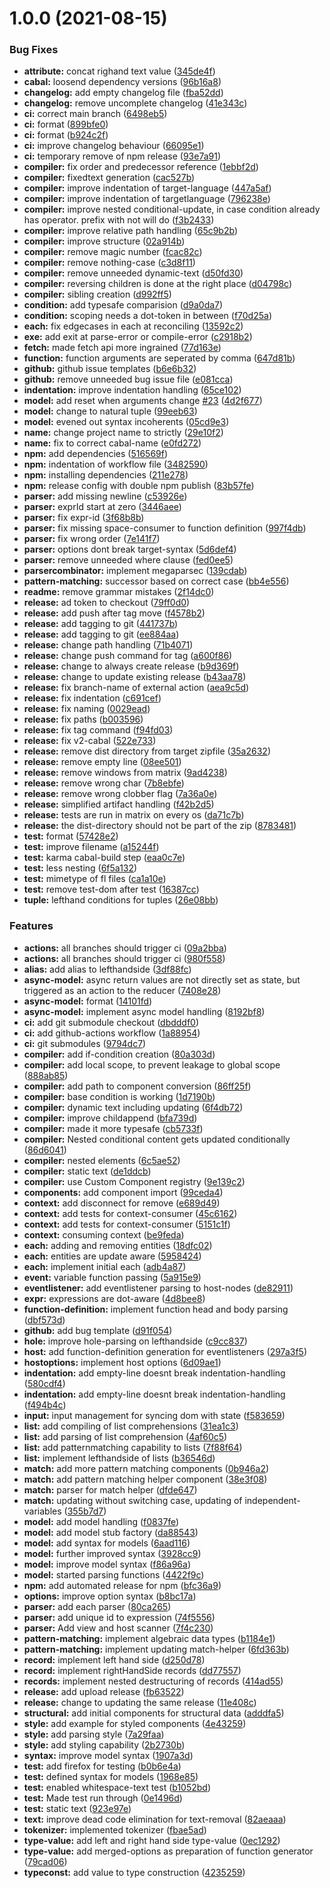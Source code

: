 # 1.0.0 (2021-08-15)


### Bug Fixes

* **attribute:** concat righand text value ([345de4f](https://github.com/strictly-lang/compiler/commit/345de4fca5b2b54fcc8029522455bf3277c59c2f))
* **cabal:** loosend dependency versions ([96b16a8](https://github.com/strictly-lang/compiler/commit/96b16a89a9bfc7ca63b8bed42741d2d1a910c529))
* **changelog:** add empty changelog file ([fba52dd](https://github.com/strictly-lang/compiler/commit/fba52dd25a6d3d18d54c14b6d34fcc7c2da6fca9))
* **changelog:** remove uncomplete changelog ([41e343c](https://github.com/strictly-lang/compiler/commit/41e343c4db909afc6f0224acb01e011cc6c667aa))
* **ci:** correct main branch ([6498eb5](https://github.com/strictly-lang/compiler/commit/6498eb50edb467a6242cd98d4cfbd3c7c6081452))
* **ci:** format ([899bfe0](https://github.com/strictly-lang/compiler/commit/899bfe0d613fa1caf6fe9b65c65ae619149324ec))
* **ci:** format ([b924c2f](https://github.com/strictly-lang/compiler/commit/b924c2f8aa6cc9a1e133794cf6e8d3b8868810fb))
* **ci:** improve changelog behaviour ([66095e1](https://github.com/strictly-lang/compiler/commit/66095e1fd391effd585147a0a421b9cfea91d36e))
* **ci:** temporary remove of npm release ([93e7a91](https://github.com/strictly-lang/compiler/commit/93e7a91ad4e2e9179e0c7f7da5ab4e7bfaf057e6))
* **compiler:** fix order and predecessor reference ([1ebbf2d](https://github.com/strictly-lang/compiler/commit/1ebbf2d4d205b1361fbe3a7abdd35e7917b16925))
* **compiler:** fixedtext generation ([cac527b](https://github.com/strictly-lang/compiler/commit/cac527b4d15c283ebe0bc5e9ac834b6b3a9fdf89))
* **compiler:** improve indentation of target-language ([447a5af](https://github.com/strictly-lang/compiler/commit/447a5afa96254320f338ecd5ffb66fc4fc4e2737))
* **compiler:** improve indentation of targetlanguage ([796238e](https://github.com/strictly-lang/compiler/commit/796238ea4212d6673782c1c269fae63d2878be11))
* **compiler:** improve nested conditional-update, in case condition already has operator. prefix with not will do ([f3b2433](https://github.com/strictly-lang/compiler/commit/f3b2433fdaff2b2a06a381c22766b7f77ba21c74))
* **compiler:** improve relative path handling ([65c9b2b](https://github.com/strictly-lang/compiler/commit/65c9b2bdb227c579390d5b2a96a155cb81373a30))
* **compiler:** improve structure ([02a914b](https://github.com/strictly-lang/compiler/commit/02a914bdb6b670a5d88457a22cc1cb8d6fd70a34))
* **compiler:** remove magic number ([fcac82c](https://github.com/strictly-lang/compiler/commit/fcac82cdb4ddcdf071ef7daa2f7114246b5ee62e))
* **compiler:** remove nothing-case ([c3d8f11](https://github.com/strictly-lang/compiler/commit/c3d8f11bdb060f54613bc6016bcb3e69498989e3))
* **compiler:** remove unneeded dynamic-text ([d50fd30](https://github.com/strictly-lang/compiler/commit/d50fd30bb76d7e7d3c7882ffd8e99f2928759b48))
* **compiler:** reversing children is done at the right place ([d04798c](https://github.com/strictly-lang/compiler/commit/d04798c21315f0ba0482490c0a3c5086ed1a98cc))
* **compiler:** sibling creation ([d992ff5](https://github.com/strictly-lang/compiler/commit/d992ff5db75d300644edead327a69856c3e9b472))
* **condition:** add typesafe comparision ([d9a0da7](https://github.com/strictly-lang/compiler/commit/d9a0da768a0dc819ac973e9f523f2e8918c94733))
* **condition:** scoping needs a dot-token in between ([f70d25a](https://github.com/strictly-lang/compiler/commit/f70d25a9973044ef9cc158af6ed5071004647a21))
* **each:** fix edgecases in each at reconciling ([13592c2](https://github.com/strictly-lang/compiler/commit/13592c200fcb017db147f38404482eab6d0e21e4))
* **exe:** add exit at parse-error or compile-error ([c2918b2](https://github.com/strictly-lang/compiler/commit/c2918b25e6d6a66122c2a5166f56812f67f30c5f))
* **fetch:** made fetch api more ingrained ([77d163e](https://github.com/strictly-lang/compiler/commit/77d163e79744bbc1cb2f049d6f7021803caa0030))
* **function:** function arguments are seperated by comma ([647d81b](https://github.com/strictly-lang/compiler/commit/647d81b8ef4a13beddff9b7b3ddd06b36546f94b))
* **github:** github issue templates ([b6e6b32](https://github.com/strictly-lang/compiler/commit/b6e6b324784de18f92f9f477e2f64b549eb5e555))
* **github:** remove unneeded bug issue file ([e081cca](https://github.com/strictly-lang/compiler/commit/e081cca7183cbb8e5a24afc6411fee6dbf3ef05d))
* **indentation:** improve indentation handling ([65ce102](https://github.com/strictly-lang/compiler/commit/65ce102b66979884959baefe7a6f663af71407d7))
* **model:** add reset when arguments change [#23](https://github.com/strictly-lang/compiler/issues/23) ([4d2f677](https://github.com/strictly-lang/compiler/commit/4d2f6776d54c435673634e0056794e393df9dae9))
* **model:** change to natural tuple ([99eeb63](https://github.com/strictly-lang/compiler/commit/99eeb639b082b1541f8bde3c03a836c9c550b921))
* **model:** evened out syntax incoherents ([05cd9e3](https://github.com/strictly-lang/compiler/commit/05cd9e382f343f2ae93d9a3a5eb6d9d55994e8c7))
* **name:** change project name to strictly ([29e10f2](https://github.com/strictly-lang/compiler/commit/29e10f20b53ccf2480d445be8dc070d0f5ca5c9a))
* **name:** fix to correct cabal-name ([e0fd272](https://github.com/strictly-lang/compiler/commit/e0fd27211f1b2758a6aee199e0d00217e6f47379))
* **npm:** add dependencies ([516569f](https://github.com/strictly-lang/compiler/commit/516569f3737ac2e969411fa8db1ee55709428984))
* **npm:** indentation of workflow file ([3482590](https://github.com/strictly-lang/compiler/commit/3482590439a8c2d1396309ca650f9902fc1f0ea3))
* **npm:** installing dependencies ([211e278](https://github.com/strictly-lang/compiler/commit/211e2783705a5e30c180463e767a07fd1bac4202))
* **npm:** release config with double npm publish ([83b57fe](https://github.com/strictly-lang/compiler/commit/83b57fec7c2de46df97d303291f52c075a41d910))
* **parser:** add missing newline ([c53926e](https://github.com/strictly-lang/compiler/commit/c53926ed887c24b2af7d2ab43ae64e84a5a52057))
* **parser:** exprId start at zero ([3446aee](https://github.com/strictly-lang/compiler/commit/3446aee36ba50c19b4f596a43a247d07da226841))
* **parser:** fix expr-id ([3f68b8b](https://github.com/strictly-lang/compiler/commit/3f68b8bc0ba01694df85353dc80bf7726862ecc1))
* **parser:** fix missing space-consumer to function definition ([997f4db](https://github.com/strictly-lang/compiler/commit/997f4db84ca053a1652054aee2a26e6613702bee))
* **parser:** fix wrong order ([7e141f7](https://github.com/strictly-lang/compiler/commit/7e141f7e1eabf4612a534953c2a6e7f697a51e5a))
* **parser:** options dont break target-syntax ([5d6def4](https://github.com/strictly-lang/compiler/commit/5d6def4e2a76f2b65620047bc075e54e01960230))
* **parser:** remove unneeded where clause ([fed0ee5](https://github.com/strictly-lang/compiler/commit/fed0ee5ae9d4a23bb8e5f3f633abffc780044a37))
* **parsercombinator:** implement megaparsec ([139cdab](https://github.com/strictly-lang/compiler/commit/139cdabab24386dbec6bc5569c5843aa52f42343))
* **pattern-matching:** successor based on correct case ([bb4e556](https://github.com/strictly-lang/compiler/commit/bb4e556eef034e095e1019059b7d32912446c8b9))
* **readme:** remove grammar mistakes ([2f14dc0](https://github.com/strictly-lang/compiler/commit/2f14dc01e3c03e49cf93d821b86be8677f4386a8))
* **release:** ad token to checkout ([79ff0d0](https://github.com/strictly-lang/compiler/commit/79ff0d07acbba1caf3c78510bd5798aa12d122da))
* **release:** add push after tag move ([f4578b2](https://github.com/strictly-lang/compiler/commit/f4578b28b9e8945c0289225324ce374c70e65df4))
* **release:** add tagging to git ([441737b](https://github.com/strictly-lang/compiler/commit/441737b22f85f2699cf15ba8d74a689679253f21))
* **release:** add tagging to git ([ee884aa](https://github.com/strictly-lang/compiler/commit/ee884aa3997bcfc2def943e5a3286a54f6ca09a7))
* **release:** change path handling ([71b4071](https://github.com/strictly-lang/compiler/commit/71b40714d5fd981f9e1e93f5f82868442a0f0976))
* **release:** change push command for tag ([a600f86](https://github.com/strictly-lang/compiler/commit/a600f8609e33cf31d0e994a5dd0ecfb67e2d5167))
* **release:** change to always create release ([b9d369f](https://github.com/strictly-lang/compiler/commit/b9d369f496264cb662b0383265b138556ccb0506))
* **release:** change to update existing release ([b43aa78](https://github.com/strictly-lang/compiler/commit/b43aa78370e69d26b6b1fa5dcb46a1f5939ad845))
* **release:** fix branch-name of external action ([aea9c5d](https://github.com/strictly-lang/compiler/commit/aea9c5d08bd7388cbc4e1e6f934bf631bfdcb389))
* **release:** fix indentation ([c691cef](https://github.com/strictly-lang/compiler/commit/c691cef33e621e90ac34821312d709883645e26a))
* **release:** fix naming ([0029ead](https://github.com/strictly-lang/compiler/commit/0029eadd514beb899e1bf29082bf7d1695fdb0c7))
* **release:** fix paths ([b003596](https://github.com/strictly-lang/compiler/commit/b00359670d46d3c335ff438385154f030e7e12e5))
* **release:** fix tag command ([f94fd03](https://github.com/strictly-lang/compiler/commit/f94fd036f9111dd3c8921668a3b30eb50402ecd5))
* **release:** fix v2-cabal ([522e733](https://github.com/strictly-lang/compiler/commit/522e7334cd7595f162e5faaa481722c41ff86893))
* **release:** remove dist directory from target zipfile ([35a2632](https://github.com/strictly-lang/compiler/commit/35a26323a027f4aa91f16d70ed3d610d704023aa))
* **release:** remove empty line ([08ee501](https://github.com/strictly-lang/compiler/commit/08ee50179c12a7b990e0c9499556fdcb0a4b9106))
* **release:** remove windows from matrix ([9ad4238](https://github.com/strictly-lang/compiler/commit/9ad4238480d0e8fb9b54c36ab14b1f774179cc8a))
* **release:** remove wrong char ([7b8ebfe](https://github.com/strictly-lang/compiler/commit/7b8ebfec2b09d98df0b676117a43e59a9787ed81))
* **release:** remove wrong clobber flag ([7a36a0e](https://github.com/strictly-lang/compiler/commit/7a36a0e0cde9055efa1e2f299d9e7479c87211c7))
* **release:** simplified artifact handling ([f42b2d5](https://github.com/strictly-lang/compiler/commit/f42b2d56e73f12d898db5502ccdc29c3258ea750))
* **release:** tests are run in matrix on every os ([da71c7b](https://github.com/strictly-lang/compiler/commit/da71c7b07f19af4684281739cd7df131f6aff446))
* **release:** the dist-directory should not be part of the zip ([8783481](https://github.com/strictly-lang/compiler/commit/8783481e8ec2fd0c9117836c8d83a2d4a83ac883))
* **test:** format ([57428e2](https://github.com/strictly-lang/compiler/commit/57428e2ef64a1319055e8c174a9ec916eda52e0b))
* **test:** improve filename ([a15244f](https://github.com/strictly-lang/compiler/commit/a15244ff97d30c6c0d802ff4f77de3f7696803ec))
* **test:** karma cabal-build step ([eaa0c7e](https://github.com/strictly-lang/compiler/commit/eaa0c7e5e7286bb148b9484c06a5ba083593f30c))
* **test:** less nesting ([6f5a132](https://github.com/strictly-lang/compiler/commit/6f5a132577e458e6f39672e437051a51c233be18))
* **test:** mimetype of fl files ([ca1a10e](https://github.com/strictly-lang/compiler/commit/ca1a10efad89a13b383b222066b44dbd4eab8135))
* **test:** remove test-dom after test ([16387cc](https://github.com/strictly-lang/compiler/commit/16387cc94d6682025712a400b778247d9b0f2e55))
* **tuple:** lefthand conditions for tuples ([26e08bb](https://github.com/strictly-lang/compiler/commit/26e08bb4b3ef7040784a855c2a9ced1cb989f26a))


### Features

* **actions:** all branches should trigger ci ([09a2bba](https://github.com/strictly-lang/compiler/commit/09a2bbae67117cf827b668661c0ca6b461f44d6a))
* **actions:** all branches should trigger ci ([980f558](https://github.com/strictly-lang/compiler/commit/980f5584232eac782544458cbf9766e63a59a4e0))
* **alias:** add alias to lefthandside ([3df88fc](https://github.com/strictly-lang/compiler/commit/3df88fcf1dd70bc269e3122b6a4c63c81a5c10d6))
* **async-model:** async return values are not directly set as state, but triggered as an action to the reducer ([7408e28](https://github.com/strictly-lang/compiler/commit/7408e285db55223745bc242628716141eaebb39b))
* **async-model:** format ([14101fd](https://github.com/strictly-lang/compiler/commit/14101fd8ca5516150d936d00a8b0cdf19ef8685e))
* **async-model:** implement async model handling ([8192bf8](https://github.com/strictly-lang/compiler/commit/8192bf8530814006d4b9c0dc0f1a0f7b74675be5))
* **ci:** add git submodule checkout ([dbdddf0](https://github.com/strictly-lang/compiler/commit/dbdddf07a7409482bd25ee48c1f0b4c213978b8d))
* **ci:** add github-actions workflow ([1a88954](https://github.com/strictly-lang/compiler/commit/1a8895420cf884aba34bd1f754af62003381e71f))
* **ci:** git submodules ([9794dc7](https://github.com/strictly-lang/compiler/commit/9794dc75a917eafa7bfdebc3288db2a50e3262e4))
* **compiler:** add if-condition creation ([80a303d](https://github.com/strictly-lang/compiler/commit/80a303d0afa8d558145aea4532a8438297ab9a59))
* **compiler:** add local scope, to prevent leakage to global scope ([888ab85](https://github.com/strictly-lang/compiler/commit/888ab85bedbe4f11c16a34e8098caedbb9daa322))
* **compiler:** add path to component conversion ([86ff25f](https://github.com/strictly-lang/compiler/commit/86ff25fe4eadaacd42e93dd8b9c175b685d5c0ca))
* **compiler:** base condition is working ([1d7190b](https://github.com/strictly-lang/compiler/commit/1d7190b93d60cf410173c50351ab98cae7e18f9f))
* **compiler:** dynamic text including updating ([6f4db72](https://github.com/strictly-lang/compiler/commit/6f4db72eadb17db165dce7a3139729f43f3a0211))
* **compiler:** improve childappend ([bfa739d](https://github.com/strictly-lang/compiler/commit/bfa739d6008b518b3ac20039aa7966986232d678))
* **compiler:** made it more typesafe ([cb5733f](https://github.com/strictly-lang/compiler/commit/cb5733f8eecce24687b9a0d0dcee2744a72fdfe3))
* **compiler:** Nested conditional content gets updated conditionally ([86d6041](https://github.com/strictly-lang/compiler/commit/86d60411217584b20ab6763d4d169e654ad9d782))
* **compiler:** nested elements ([6c5ae52](https://github.com/strictly-lang/compiler/commit/6c5ae52778bc18d229ad6ee8481bddafb8f0b73b))
* **compiler:** static text ([de1ddcb](https://github.com/strictly-lang/compiler/commit/de1ddcb37a2df883c46e4a69e50ee280fe165427))
* **compiler:** use Custom Component registry ([9e139c2](https://github.com/strictly-lang/compiler/commit/9e139c2e45265447a1434d2d9877328bd03ea13d))
* **components:** add component import ([99ceda4](https://github.com/strictly-lang/compiler/commit/99ceda49ddc6bd2fe97528f0c59bf956b0054b33))
* **context:** add disconnect for remove ([e689d49](https://github.com/strictly-lang/compiler/commit/e689d499838b0c0689cbd2dd1c85e307bffa8e72))
* **context:** add tests for context-consumer ([45c6162](https://github.com/strictly-lang/compiler/commit/45c6162bf71fc7baa777dc5ae9dabcc4d3018c1b))
* **context:** add tests for context-consumer ([5151c1f](https://github.com/strictly-lang/compiler/commit/5151c1f50c7addbb2f19889a5362753bace35d02))
* **context:** consuming context ([be9feda](https://github.com/strictly-lang/compiler/commit/be9fedaa3ca50485bff03991afa12fabe367c593))
* **each:** adding and removing entities ([18dfc02](https://github.com/strictly-lang/compiler/commit/18dfc024ff16cb3210d0084627f660ade65458f7))
* **each:** entities are update aware ([5958424](https://github.com/strictly-lang/compiler/commit/59584244b52ee250cf877212b4d30752dcbd4192))
* **each:** implement initial each ([adb4a87](https://github.com/strictly-lang/compiler/commit/adb4a87570a358cd232ecee65ebff7f35817e507))
* **event:** variable function passing ([5a915e9](https://github.com/strictly-lang/compiler/commit/5a915e91407dfe1d46fcc3c72434ee067f60b876))
* **eventlistener:** add eventlistener parsing to host-nodes ([de82911](https://github.com/strictly-lang/compiler/commit/de82911940707e691d8aaf303c8ec5c643452ec3))
* **expr:** expressions are dot-aware ([4d8bee8](https://github.com/strictly-lang/compiler/commit/4d8bee8b0f20607bedbc8adf943c057460423735))
* **function-definition:** implement function head and body parsing ([dbf573d](https://github.com/strictly-lang/compiler/commit/dbf573db33042a49d3ab0d6c146c7ca55d7a200b))
* **github:** add bug template ([d91f054](https://github.com/strictly-lang/compiler/commit/d91f054abc78d3bbd29400131a381de78da77d46))
* **hole:** improve hole-parsing on lefthandside ([c9cc837](https://github.com/strictly-lang/compiler/commit/c9cc837078426401a733a60375233fd592179ec4))
* **host:** add function-definition generation for eventlisteners ([297a3f5](https://github.com/strictly-lang/compiler/commit/297a3f5b870481609d8a4936c2851f6c078e8d8e))
* **hostoptions:** implement host options ([6d09ae1](https://github.com/strictly-lang/compiler/commit/6d09ae1d76f0d0cef97f7e3fbcc40e08d0a65171))
* **indentation:** add empty-line doesnt break indentation-handling ([580cdf4](https://github.com/strictly-lang/compiler/commit/580cdf475c10a8461ca38ee948c634c992338319))
* **indentation:** add empty-line doesnt break indentation-handling ([f494b4c](https://github.com/strictly-lang/compiler/commit/f494b4cdb7526558f199e9f634af2170466669c3))
* **input:** input management for syncing dom with state ([f583659](https://github.com/strictly-lang/compiler/commit/f5836592ba3233c1a6fe10ac400c4bd47e497846))
* **list:** add compiling of list comprehensions ([31ea1c3](https://github.com/strictly-lang/compiler/commit/31ea1c35582342363cb900f7b48bf66b66c730d5))
* **list:** add parsing of list comprehension ([4af60c5](https://github.com/strictly-lang/compiler/commit/4af60c54f4f6a795961e51c24c16a28d30343365))
* **list:** add patternmatching capability to lists ([7f88f64](https://github.com/strictly-lang/compiler/commit/7f88f6461fc4fba4d13ec872d87c5d361c01054a))
* **list:** implement lefthandside of lists ([b36546d](https://github.com/strictly-lang/compiler/commit/b36546d2730b1afe4e8f7b517b2a5e54601e7d92))
* **match:** add more pattern matching components ([0b946a2](https://github.com/strictly-lang/compiler/commit/0b946a28f1d9d781118bbe9a8eb4cc6f940c2d4c))
* **match:** add pattern matching helper component ([38e3f08](https://github.com/strictly-lang/compiler/commit/38e3f082fdd2fc8801cac7f5b74e8d6a5c439a86))
* **match:** parser for match helper ([dfde647](https://github.com/strictly-lang/compiler/commit/dfde647e363a336147e151312c2aa721f46241ad))
* **match:** updating without switching case, updating of independent-variables ([355b7d7](https://github.com/strictly-lang/compiler/commit/355b7d717ce93083d13be937209da56219720ff6))
* **model:** add model handling ([f0837fe](https://github.com/strictly-lang/compiler/commit/f0837fe773b6ed50a25698d12ebf11fdd159b187))
* **model:** add model stub factory ([da88543](https://github.com/strictly-lang/compiler/commit/da885430e6701d1f38dc03383544ddfe797b59e8))
* **model:** add syntax for models ([6aad116](https://github.com/strictly-lang/compiler/commit/6aad116a3af54c6d5b77221992d68b81894bfdec))
* **model:** further improved syntax ([3928cc9](https://github.com/strictly-lang/compiler/commit/3928cc99d8bc766819584e274626b55403ecd0c6))
* **model:** improve model syntax ([f86a96a](https://github.com/strictly-lang/compiler/commit/f86a96a1c3c37112c43a72f19b67e63b14138410))
* **model:** started parsing functions ([4422f9c](https://github.com/strictly-lang/compiler/commit/4422f9cbc7fece073b22d1549b3720b39f04c451))
* **npm:** add automated release for npm ([bfc36a9](https://github.com/strictly-lang/compiler/commit/bfc36a97ebcb0b11f66edf364c5bde000e2f6d32))
* **options:** improve option syntax ([b8bc17a](https://github.com/strictly-lang/compiler/commit/b8bc17a9e8680d7d973ef2ca8bac872ebf56291c))
* **parser:** add each parser ([80ca265](https://github.com/strictly-lang/compiler/commit/80ca2653d0d559753da90fddcb833619860bf85f))
* **parser:** add unique id to expression ([74f5556](https://github.com/strictly-lang/compiler/commit/74f55567d207ab5f6262a3e82c2200899e8e017f))
* **parser:** Add view and host scanner ([7f4c230](https://github.com/strictly-lang/compiler/commit/7f4c2309f165ab40ade928539c8fa4a257c2f176))
* **pattern-matching:** implement algebraic data types ([b1184e1](https://github.com/strictly-lang/compiler/commit/b1184e11de7da186130878d3ab572c42f993b11e))
* **pattern-matching:** implement updating match-helper ([6fd363b](https://github.com/strictly-lang/compiler/commit/6fd363b8d5e8e111a6328eb2e23dd8da0e3faa1e))
* **record:** implement left hand side ([d250d78](https://github.com/strictly-lang/compiler/commit/d250d7880db3a4337faf92d7915f201af4ac82a9))
* **record:** implement rightHandSide records ([dd77557](https://github.com/strictly-lang/compiler/commit/dd77557a5b80e1679e2f78d4484a604a62c62e50))
* **records:** implement nested destructuring of records ([414ad55](https://github.com/strictly-lang/compiler/commit/414ad55fdaf1ad44aeaaccbfdd864966c23ed6c6))
* **release:** add upload release ([fb63522](https://github.com/strictly-lang/compiler/commit/fb635221386d3e29fc3dca8746097ac440dac060))
* **release:** change to updating the same release ([11e408c](https://github.com/strictly-lang/compiler/commit/11e408c151014f303b6aa564926c19df9549e0ac))
* **structural:** add initial components for structural data ([adddfa5](https://github.com/strictly-lang/compiler/commit/adddfa530fae39aaf51fd93c6d272a0aad9554fb))
* **style:** add example for styled components ([4e43259](https://github.com/strictly-lang/compiler/commit/4e4325918e6b75bec56dc2487a0c13199e09ecfc))
* **style:** add parsing style ([7a29faa](https://github.com/strictly-lang/compiler/commit/7a29faa7c6cf121f325aade1aab5ac1dcef28854))
* **style:** add styling capability ([2b2730b](https://github.com/strictly-lang/compiler/commit/2b2730b3fa16f156e7c6c02601022f629e2b57f4))
* **syntax:** improve model syntax ([1907a3d](https://github.com/strictly-lang/compiler/commit/1907a3d5883207a409f9b948bcda2ef2b7d75860))
* **test:** add firefox for testing ([b0b6e4a](https://github.com/strictly-lang/compiler/commit/b0b6e4a097d615e6a3be36034299df61cf0375e3))
* **test:** defined syntax for models ([1968e85](https://github.com/strictly-lang/compiler/commit/1968e85edeee3d4a1e54056c4f6812ca6c994f25))
* **test:** enabled whitespace-text test ([b1052bd](https://github.com/strictly-lang/compiler/commit/b1052bd63dbe26d6de42d4e4956dbf5c5f2f5ea6))
* **test:** Made test run through ([0e1496d](https://github.com/strictly-lang/compiler/commit/0e1496de6289a5689427b3701e7d811f1e557c12))
* **test:** static text ([923e97e](https://github.com/strictly-lang/compiler/commit/923e97e2c8ac24bf86ef0eb1803065d55cdb08bf))
* **text:** improve dead code elimination for text-removal ([82aeaaa](https://github.com/strictly-lang/compiler/commit/82aeaaac2756f4ef40083a8fec9019b3ab267fec))
* **tokenizer:** implemented tokenizer ([fbae5ad](https://github.com/strictly-lang/compiler/commit/fbae5ad214d05fa43b9225939237fb9cc3b7522c))
* **type-value:** add left and right hand side type-value ([0ec1292](https://github.com/strictly-lang/compiler/commit/0ec129279e9ceb16841ab6c3a2ac498ed13753c3))
* **type-value:** add merged-options as preparation of function generator ([79cad06](https://github.com/strictly-lang/compiler/commit/79cad0671f7b00e5c4ed48920f42def44635b219))
* **typeconst:** add value to type construction ([4235259](https://github.com/strictly-lang/compiler/commit/423525967e592c18e293326297e6baa8ca0d99e1))

